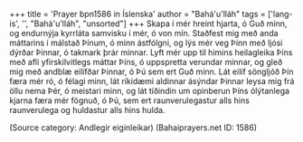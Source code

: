 +++
title = 'Prayer bpn1586 in Íslenska'
author = "Bahá'u'lláh"
tags = ['lang-is', '', "Bahá'u'lláh", "unsorted"]
+++
Skapa í mér hreint hjarta, ó Guð minn, og end­ur­nýja kyrrláta samvisku í mér, ó von mín. Staðfest mig með anda máttarins í málstað Þínum, ó minn ástfólgni, og lýs mér veg Þinn með ljósi dýrðar Þinnar, ó takmark þrár minnar. Lyft mér upp til himins heilagleika Þíns með afli yfir­skil­vitlegs máttar Þíns, ó uppspretta verundar minnar, og gleð mig með andblæ eilífðar Þinnar, ó Þú sem ert Guð minn. Lát eilíf söngljóð Þín færa mér ró, ó félagi minn, lát ríkidæmi aldinnar ásýndar Þinnar leysa mig frá öllu nema Þér, ó meistari minn, og lát tíðindin um opinberun Þíns ólýtanlega kjarna færa mér fögnuð, ó Þú, sem ert raunverulegastur alls hins raunverulega og huldastur alls hins hulda.

(Source category: Andlegir eiginleikar)
(Bahaiprayers.net ID: 1586)
